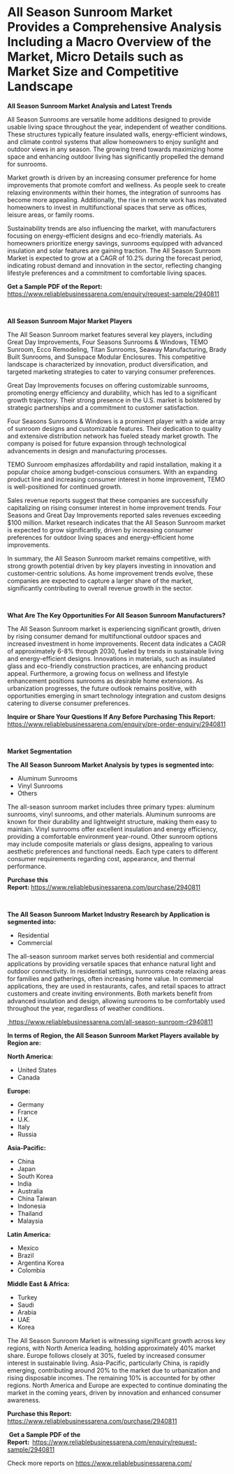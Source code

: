 <p><h1>All Season Sunroom Market Provides a Comprehensive Analysis Including a Macro Overview of the Market, Micro Details such as Market Size and Competitive Landscape</h1></p><p><strong>All Season Sunroom Market Analysis and Latest Trends</strong></p>
<p><p>All Season Sunrooms are versatile home additions designed to provide usable living space throughout the year, independent of weather conditions. These structures typically feature insulated walls, energy-efficient windows, and climate control systems that allow homeowners to enjoy sunlight and outdoor views in any season. The growing trend towards maximizing home space and enhancing outdoor living has significantly propelled the demand for sunrooms.</p><p>Market growth is driven by an increasing consumer preference for home improvements that promote comfort and wellness. As people seek to create relaxing environments within their homes, the integration of sunrooms has become more appealing. Additionally, the rise in remote work has motivated homeowners to invest in multifunctional spaces that serve as offices, leisure areas, or family rooms.</p><p>Sustainability trends are also influencing the market, with manufacturers focusing on energy-efficient designs and eco-friendly materials. As homeowners prioritize energy savings, sunrooms equipped with advanced insulation and solar features are gaining traction. The All Season Sunroom Market is expected to grow at a CAGR of 10.2% during the forecast period, indicating robust demand and innovation in the sector, reflecting changing lifestyle preferences and a commitment to comfortable living spaces.</p></p>
<p><strong>Get a Sample PDF of the Report:&nbsp;</strong> <a href="https://www.reliablebusinessarena.com/enquiry/request-sample/2940811?utm_campaign=3344&utm_medium=2&utm_source=Github&utm_content=ia&utm_term=15032025&utm_id=all-season-sunroom">https://www.reliablebusinessarena.com/enquiry/request-sample/2940811</a></p>
<p>&nbsp;</p>
<p><strong>All Season Sunroom Major Market Players</strong></p>
<p><p>The All Season Sunroom market features several key players, including Great Day Improvements, Four Seasons Sunrooms & Windows, TEMO Sunroom, Ecco Remodeling, Titan Sunrooms, Seaway Manufacturing, Brady Built Sunrooms, and Sunspace Modular Enclosures. This competitive landscape is characterized by innovation, product diversification, and targeted marketing strategies to cater to varying consumer preferences.</p><p>Great Day Improvements focuses on offering customizable sunrooms, promoting energy efficiency and durability, which has led to a significant growth trajectory. Their strong presence in the U.S. market is bolstered by strategic partnerships and a commitment to customer satisfaction.</p><p>Four Seasons Sunrooms & Windows is a prominent player with a wide array of sunroom designs and customizable features. Their dedication to quality and extensive distribution network has fueled steady market growth. The company is poised for future expansion through technological advancements in design and manufacturing processes.</p><p>TEMO Sunroom emphasizes affordability and rapid installation, making it a popular choice among budget-conscious consumers. With an expanding product line and increasing consumer interest in home improvement, TEMO is well-positioned for continued growth.</p><p>Sales revenue reports suggest that these companies are successfully capitalizing on rising consumer interest in home improvement trends. Four Seasons and Great Day Improvements reported sales revenues exceeding $100 million. Market research indicates that the All Season Sunroom market is expected to grow significantly, driven by increasing consumer preferences for outdoor living spaces and energy-efficient home improvements.</p><p>In summary, the All Season Sunroom market remains competitive, with strong growth potential driven by key players investing in innovation and customer-centric solutions. As home improvement trends evolve, these companies are expected to capture a larger share of the market, significantly contributing to overall revenue growth in the sector.</p></p>
<p>&nbsp;</p>
<p><strong>What Are The Key Opportunities For All Season Sunroom Manufacturers?</strong></p>
<p><p>The All Season Sunroom market is experiencing significant growth, driven by rising consumer demand for multifunctional outdoor spaces and increased investment in home improvements. Recent data indicates a CAGR of approximately 6-8% through 2030, fueled by trends in sustainable living and energy-efficient designs. Innovations in materials, such as insulated glass and eco-friendly construction practices, are enhancing product appeal. Furthermore, a growing focus on wellness and lifestyle enhancement positions sunrooms as desirable home extensions. As urbanization progresses, the future outlook remains positive, with opportunities emerging in smart technology integration and custom designs catering to diverse consumer preferences.</p></p>
<p><strong>Inquire or Share Your Questions If Any Before Purchasing This Report:</strong> <a href="https://www.reliablebusinessarena.com/enquiry/pre-order-enquiry/2940811?utm_campaign=3344&utm_medium=2&utm_source=Github&utm_content=ia&utm_term=15032025&utm_id=all-season-sunroom">https://www.reliablebusinessarena.com/enquiry/pre-order-enquiry/2940811</a></p>
<p>&nbsp;</p>
<p><strong>Market Segmentation</strong></p>
<p><strong>The All Season Sunroom Market Analysis by types is segmented into:</strong></p>
<p><ul><li>Aluminum Sunrooms</li><li>Vinyl Sunrooms</li><li>Others</li></ul></p>
<p><p>The all-season sunroom market includes three primary types: aluminum sunrooms, vinyl sunrooms, and other materials. Aluminum sunrooms are known for their durability and lightweight structure, making them easy to maintain. Vinyl sunrooms offer excellent insulation and energy efficiency, providing a comfortable environment year-round. Other sunroom options may include composite materials or glass designs, appealing to various aesthetic preferences and functional needs. Each type caters to different consumer requirements regarding cost, appearance, and thermal performance.</p></p>
<p><strong>Purchase this Report:&nbsp;</strong><a href="https://www.reliablebusinessarena.com/purchase/2940811?utm_campaign=3344&utm_medium=2&utm_source=Github&utm_content=ia&utm_term=15032025&utm_id=all-season-sunroom">https://www.reliablebusinessarena.com/purchase/2940811</a></p>
<p>&nbsp;</p>
<p><strong>The All Season Sunroom Market Industry Research by Application is segmented into:</strong></p>
<p><ul><li>Residential</li><li>Commercial</li></ul></p>
<p><p>The all-season sunroom market serves both residential and commercial applications by providing versatile spaces that enhance natural light and outdoor connectivity. In residential settings, sunrooms create relaxing areas for families and gatherings, often increasing home value. In commercial applications, they are used in restaurants, cafes, and retail spaces to attract customers and create inviting environments. Both markets benefit from advanced insulation and design, allowing sunrooms to be comfortably used throughout the year, regardless of weather conditions.</p></p>
<p><a href="https://www.reliablebusinessarena.com/all-season-sunroom-r2940811?utm_campaign=3344&utm_medium=2&utm_source=Github&utm_content=ia&utm_term=15032025&utm_id=all-season-sunroom">&nbsp;https://www.reliablebusinessarena.com/all-season-sunroom-r2940811</a></p>
<p><strong>In terms of Region, the All Season Sunroom Market Players available by Region are:</strong></p>
<p>
    <p> <strong> North America: </strong>
        <ul>
            <li>United States</li>
            <li>Canada</li>
        </ul>
        </p> 
    <p> <strong> Europe: </strong>
        <ul>
            <li>Germany</li>
            <li>France</li>
            <li>U.K.</li>
            <li>Italy</li>
            <li>Russia</li>
        </ul>
        </p> 
    <p> <strong> Asia-Pacific: </strong>
        <ul>
            <li>China</li>
            <li>Japan</li>
            <li>South Korea</li>
            <li>India</li>
            <li>Australia</li>
            <li>China Taiwan</li>
            <li>Indonesia</li>
            <li>Thailand</li>
            <li>Malaysia</li>
        </ul>
        </p> 
    <p> <strong> Latin America: </strong>
        <ul>
            <li>Mexico</li>
            <li>Brazil</li>
            <li>Argentina Korea</li>
            <li>Colombia</li>
        </ul>
        </p> 
    <p> <strong> Middle East & Africa: </strong>
        <ul>
            <li>Turkey</li>
            <li>Saudi</li>
            <li>Arabia</li>
            <li>UAE</li>
            <li>Korea</li>
        </ul>
    </p>
    </p>
<p><p>The All Season Sunroom Market is witnessing significant growth across key regions, with North America leading, holding approximately 40% market share. Europe follows closely at 30%, fueled by increased consumer interest in sustainable living. Asia-Pacific, particularly China, is rapidly emerging, contributing around 20% to the market due to urbanization and rising disposable incomes. The remaining 10% is accounted for by other regions. North America and Europe are expected to continue dominating the market in the coming years, driven by innovation and enhanced consumer awareness.</p></p>
<p><strong>Purchase this Report: </strong><a href="https://www.reliablebusinessarena.com/purchase/2940811?utm_campaign=3344&utm_medium=2&utm_source=Github&utm_content=ia&utm_term=15032025&utm_id=all-season-sunroom">https://www.reliablebusinessarena.com/purchase/2940811</a></p>
<p>&nbsp;<strong>Get a Sample PDF of the Report:&nbsp;&nbsp;</strong><a href="https://www.reliablebusinessarena.com/enquiry/request-sample/2940811?utm_campaign=3344&utm_medium=2&utm_source=Github&utm_content=ia&utm_term=15032025&utm_id=all-season-sunroom">https://www.reliablebusinessarena.com/enquiry/request-sample/2940811</a></p>
<p><strong></strong></p>
<p>Check more reports on <a href="https://www.reliablebusinessarena.com/?utm_campaign=3344&utm_medium=2&utm_source=Github&utm_content=ia&utm_term=15032025&utm_id=all-season-sunroom">https://www.reliablebusinessarena.com/</a></p>